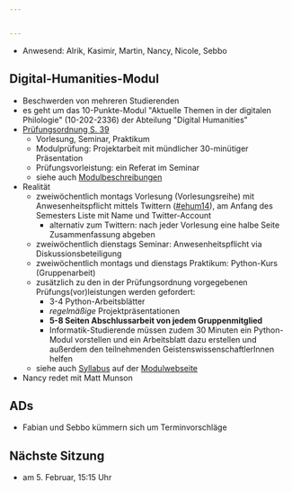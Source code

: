 ```yaml
---


---
```


* Anwesend: Alrik, Kasimir, Martin, Nancy, Nicole, Sebbo

## Digital-Humanities-Modul

* Beschwerden von mehreren Studierenden
* es geht um das 10-Punkte-Modul "Aktuelle Themen in der digitalen Philologie" (10-202-2336) der Abteilung "Digital Humanities"
* [Prüfungsordnung S. 39](http://db.uni-leipzig.de/bekanntmachung/dokudownload.php?dok_id=3717)
  * Vorlesung, Seminar, Praktikum
  * Modulprüfung: Projektarbeit mit mündlicher 30-minütiger Präsentation
  * Prüfungsvorleistung: ein Referat im Seminar
  * siehe auch [Modulbeschreibungen](http://db.uni-leipzig.de/bekanntmachung/dokudownload.php?dok_id=694)
* Realität
  * zweiwöchentlich montags Vorlesung (Vorlesungsreihe) mit Anwesenheitspflicht mittels Twittern ([#ehum14](https://twitter.com/search?f=realtime&q=%23ehum14)), am Anfang des Semesters Liste mit Name und Twitter-Account
    * alternativ zum Twittern: nach jeder Vorlesung eine halbe Seite Zusammenfassung abgeben
  * zweiwöchentlich dienstags Seminar: Anwesenheitspflicht via Diskussionsbeteiligung
  * zweiwöchentlich montags und dienstags Praktikum: Python-Kurs (Gruppenarbeit)
  * zusätzlich zu den in der Prüfungsordnung vorgegebenen Prüfungs(vor)leistungen werden gefordert:
    * 3-4 Python-Arbeitsblätter
    * *regelmäßige* Projektpräsentationen
    * **5-8 Seiten Abschlussarbeit von jedem Gruppenmitglied**
    * Informatik-Studierende müssen zudem 30 Minuten ein Python-Modul vorstellen und ein Arbeitsblatt dazu erstellen und außerdem den teilnehmenden GeistenswissenschaftlerInnen helfen
  * siehe auch [Syllabus](http://www.dh.uni-leipzig.de/wo/wp-content/uploads/2014/03/Syllabus-Humanities-Programming-WS-14-15.pdf) auf der [Modulwebseite](http://www.dh.uni-leipzig.de/wo/courses/digital-philology-at-the-university-of-leipzig-sommersemester-20132014/)
* Nancy redet mit Matt Munson

## ADs

* Fabian und Sebbo kümmern sich um Terminvorschläge

## Nächste Sitzung

* am 5. Februar, 15:15 Uhr
